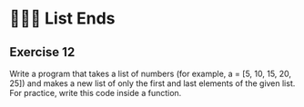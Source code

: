 # :briefcase::briefcase::briefcase: List Ends 
## Exercise 12 
Write a program that takes a list of numbers (for example, a = [5, 10, 15, 20, 25])
and makes a new list of only the first and last elements of the given list. 
For practice, write this code inside a function.
